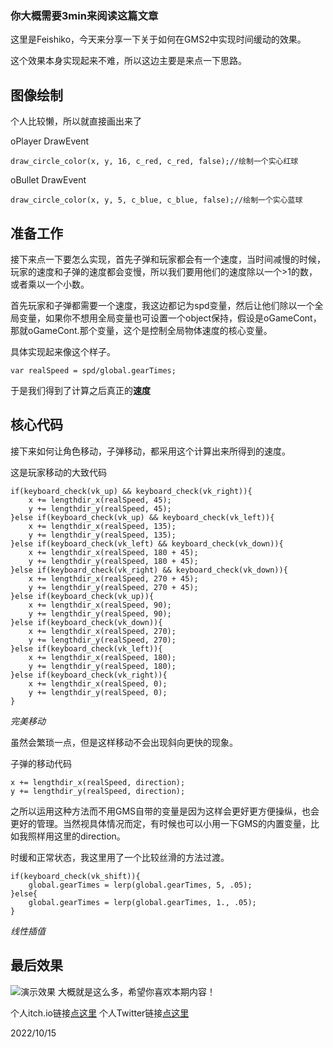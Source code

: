 ### 你大概需要3min来阅读这篇文章

这里是Feishiko，今天来分享一下关于如何在GMS2中实现时间缓动的效果。

这个效果本身实现起来不难，所以这边主要是来点一下思路。

## 图像绘制

个人比较懒，所以就直接画出来了

oPlayer DrawEvent

```
draw_circle_color(x, y, 16, c_red, c_red, false);//绘制一个实心红球
```

oBullet DrawEvent

```
draw_circle_color(x, y, 5, c_blue, c_blue, false);//绘制一个实心蓝球
```

## 准备工作

接下来点一下要怎么实现，首先子弹和玩家都会有一个速度，当时间减慢的时候，玩家的速度和子弹的速度都会变慢，所以我们要用他们的速度除以一个>1的数，或者乘以一个小数。

首先玩家和子弹都需要一个速度，我这边都记为spd变量，然后让他们除以一个全局变量，如果你不想用全局变量也可设置一个object保持，假设是oGameCont，那就oGameCont.那个变量，这个是控制全局物体速度的核心变量。

具体实现起来像这个样子。

```
var realSpeed = spd/global.gearTimes;
```

于是我们得到了计算之后真正的**速度**

## 核心代码

接下来如何让角色移动，子弹移动，都采用这个计算出来所得到的速度。

这是玩家移动的大致代码

```
if(keyboard_check(vk_up) && keyboard_check(vk_right)){
	x += lengthdir_x(realSpeed, 45);
	y += lengthdir_y(realSpeed, 45);	
}else if(keyboard_check(vk_up) && keyboard_check(vk_left)){
	x += lengthdir_x(realSpeed, 135);
	y += lengthdir_y(realSpeed, 135);	
}else if(keyboard_check(vk_left) && keyboard_check(vk_down)){
	x += lengthdir_x(realSpeed, 180 + 45);
	y += lengthdir_y(realSpeed, 180 + 45);	
}else if(keyboard_check(vk_right) && keyboard_check(vk_down)){
	x += lengthdir_x(realSpeed, 270 + 45);
	y += lengthdir_y(realSpeed, 270 + 45);	
}else if(keyboard_check(vk_up)){
	x += lengthdir_x(realSpeed, 90);
	y += lengthdir_y(realSpeed, 90);	
}else if(keyboard_check(vk_down)){
	x += lengthdir_x(realSpeed, 270);
	y += lengthdir_y(realSpeed, 270);	
}else if(keyboard_check(vk_left)){
	x += lengthdir_x(realSpeed, 180);
	y += lengthdir_y(realSpeed, 180);	
}else if(keyboard_check(vk_right)){
	x += lengthdir_x(realSpeed, 0);
	y += lengthdir_y(realSpeed, 0);	
}
```

*完美移动*

虽然会繁琐一点，但是这样移动不会出现斜向更快的现象。

子弹的移动代码

```
x += lengthdir_x(realSpeed, direction);
y += lengthdir_y(realSpeed, direction);
```

之所以运用这种方法而不用GMS自带的变量是因为这样会更好更方便操纵，也会更好的管理。当然视具体情况而定，有时候也可以小用一下GMS的内置变量，比如我照样用这里的direction。

时缓和正常状态，我这里用了一个比较丝滑的方法过渡。

```
if(keyboard_check(vk_shift)){
	global.gearTimes = lerp(global.gearTimes, 5, .05);	
}else{
	global.gearTimes = lerp(global.gearTimes, 1., .05);	
}
```

*线性插值*

## 最后效果
![演示效果](https://img-blog.csdnimg.cn/96453f8ec12349acaed8f1958a5cf0e2.gif#pic_center)
大概就是这么多，希望你喜欢本期内容！

个人itch.io链接[点这里](https://feishiko.itch.io/)
个人Twitter链接[点这里](https://twitter.com/FeishikoMonster)

2022/10/15